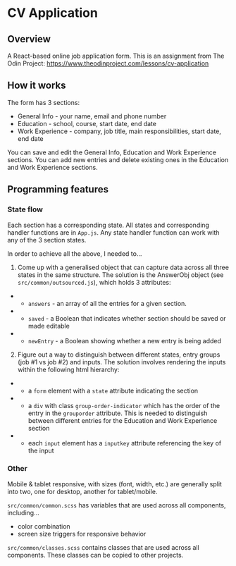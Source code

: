 # CV Application

## Overview

A React-based online job application form. This is an assignment from The Odin Project: https://www.theodinproject.com/lessons/cv-application

## How it works

The form has 3 sections:

- General Info - your name, email and phone number
- Education - school, course, start date, end date
- Work Experience - company, job title, main responsibilities, start date, end date

You can save and edit the General Info, Education and Work Experience sections. You can add new entries and delete existing ones in the Education and Work Experience sections.

## Programming features

### State flow

Each section has a corresponding state. All states and corresponding handler functions are in `App.js`. Any state handler function can work with any of the 3 section states.

In order to achieve all the above, I needed to...

1. Come up with a generalised object that can capture data across all three states in the same structure. The solution is the AnswerObj object (see `src/common/outsourced.js`), which holds 3 attributes:

- - `answers` - an array of all the entries for a given section.
- - `saved` - a Boolean that indicates whether section should be saved or made editable
- - `newEntry` - a Boolean showing whether a new entry is being added

2. Figure out a way to distinguish between different states, entry groups (job #1 vs job #2) and inputs. The solution involves rendering the inputs within the following html hierarchy:

- - a `form` element with a `state` attribute indicating the section
- - a `div` with class `group-order-indicator` which has the order of the entry in the `grouporder` attribute. This is needed to distinguish between different entries for the Education and Work Experience section
- - each `input` element has a `inputkey` attribute referencing the key of the input

### Other

Mobile & tablet responsive, with sizes (font, width, etc.) are generally split into two, one for desktop, another for tablet/mobile.

`src/common/common.scss` has variables that are used across all components, including...

- color combination
- screen size triggers for responsive behavior

`src/common/classes.scss` contains classes that are used across all components. These classes can be copied to other projects.
